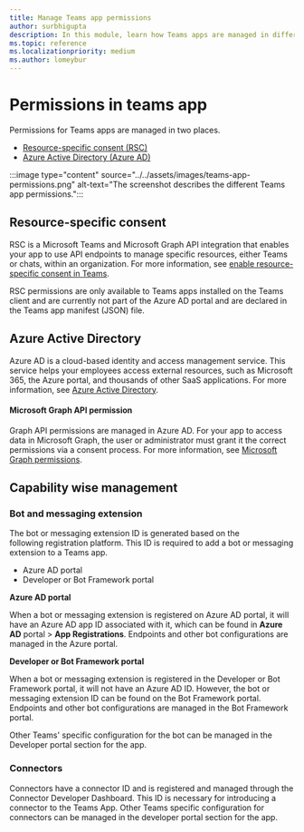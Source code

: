 ```yaml
---
title: Manage Teams app permissions
author: surbhigupta
description: In this module, learn how Teams apps are managed in different places based on the feature.
ms.topic: reference
ms.localizationpriority: medium
ms.author: lomeybur
---
```


# Permissions in teams app

Permissions for Teams apps are managed in two places.

* [Resource-specific consent (RSC)](#resource-specific-consent)
* [Azure Active Directory (Azure AD)](#azure-active-directory)

:::image type="content" source="../../assets/images/teams-app-permissions.png" alt-text="The screenshot describes the different Teams app permissions.":::

## Resource-specific consent

RSC is a Microsoft Teams and Microsoft Graph API integration that enables your app to use API endpoints to manage specific resources, either Teams or chats, within an organization. For more information, see [enable resource-specific consent in Teams](../rsc/resource-specific-consent.md).

RSC permissions are only available to Teams apps installed on the Teams client and are currently not part of the Azure AD portal and are declared in the Teams app manifest (JSON) file.

## Azure Active Directory

Azure AD is a cloud-based identity and access management service. This service helps your employees access external resources, such as Microsoft 365, the Azure portal, and thousands of other SaaS applications. For more information, see [Azure Active Directory](/azure/active-directory/fundamentals/active-directory-whatis).

#### Microsoft Graph API permission

Graph API permissions are managed in Azure AD. For your app to access data in Microsoft Graph, the user or administrator must grant it the correct permissions via a consent process. For more information, see [Microsoft Graph permissions](/graph/permissions-reference).

## Capability wise management

### Bot and messaging extension

The bot or messaging extension ID is generated based on the following registration platform. This ID is required to add a bot or messaging extension to a Teams app.

* Azure AD portal
* Developer or Bot Framework portal

**Azure AD portal**

When a bot or messaging extension is registered on Azure AD portal, it will have an Azure AD app ID associated with it, which can be found in **Azure AD** portal > **App Registrations**. Endpoints and other bot configurations are managed in the Azure portal.

**Developer or Bot Framework portal**

When a bot or messaging extension is registered in the Developer or Bot Framework portal, it will not have an Azure AD ID. However, the bot or messaging extension ID can be found on the Bot Framework portal. Endpoints and other bot configurations are managed in the Bot Framework portal.

Other Teams' specific configuration for the bot can be managed in the Developer portal section for the app.

### Connectors

Connectors have a connector ID and is registered and managed through the Connector Developer Dashboard. This ID is necessary for introducing a connector to the Teams App. Other Teams specific configuration for connectors can be managed in the developer portal section for the app.

